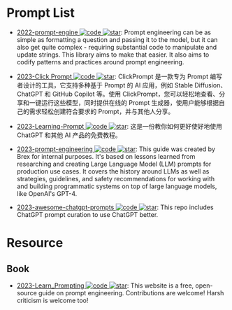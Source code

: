 # Prompt List

- [2022-prompt-engine ![code](https://ng-tech.icu/assets/code.svg) ![star](https://img.shields.io/github/stars/microsoft/prompt-engine)](https://github.com/microsoft/prompt-engine): Prompt engineering can be as simple as formatting a question and passing it to the model, but it can also get quite complex - requiring substantial code to manipulate and update strings. This library aims to make that easier. It also aims to codify patterns and practices around prompt engineering.

- [2023-Click Prompt ![code](https://ng-tech.icu/assets/code.svg) ![star](https://img.shields.io/github/stars/prompt-engineering/click-prompt)](https://github.com/prompt-engineering/click-prompt): ClickPrompt 是一款专为 Prompt 编写者设计的工具，它支持多种基于 Prompt 的 AI 应用，例如 Stable Diffusion、ChatGPT 和 GitHub Copilot 等。使用 ClickPrompt，您可以轻松地查看、分享和一键运行这些模型，同时提供在线的 Prompt 生成器，使用户能够根据自己的需求轻松创建符合要求的 Prompt，并与其他人分享。

- [2023-Learning-Prompt ![code](https://ng-tech.icu/assets/code.svg) ![star](https://img.shields.io/github/stars/thinkingjimmy/Learning-Prompt)](https://github.com/thinkingjimmy/Learning-Prompt): 这是一份教你如何更好使好地使用 ChatGPT 和其他 AI 产品的免费教程。

- [2023-prompt-engineering ![code](https://ng-tech.icu/assets/code.svg) ![star](https://img.shields.io/github/stars/brexhq/prompt-engineering)](https://github.com/brexhq/prompt-engineering): This guide was created by Brex for internal purposes. It's based on lessons learned from researching and creating Large Language Model (LLM) prompts for production use cases. It covers the history around LLMs as well as strategies, guidelines, and safety recommendations for working with and building programmatic systems on top of large language models, like OpenAI's GPT-4.

- [2023-awesome-chatgpt-prompts ![code](https://ng-tech.icu/assets/code.svg) ![star](https://img.shields.io/github/stars/f/awesome-chatgpt-prompts)](https://github.com/f/awesome-chatgpt-prompts): This repo includes ChatGPT prompt curation to use ChatGPT better.

# Resource

## Book

- [2023-Learn_Prompting ![code](https://ng-tech.icu/assets/code.svg) ![star](https://img.shields.io/github/stars/trigaten/Learn_Prompting)](https://github.com/trigaten/Learn_Prompting): This website is a free, open-source guide on prompt engineering. Contributions are welcome! Harsh criticism is welcome too!
